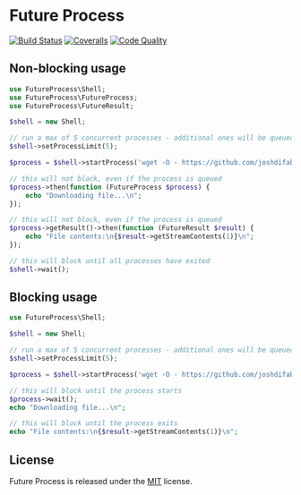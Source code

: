 Future Process
==============

[![Build Status](https://img.shields.io/travis/joshdifabio/future-process.svg?style=flat)](https://travis-ci.org/joshdifabio/future-process) [![Coveralls](https://img.shields.io/coveralls/joshdifabio/future-process.svg?style=flat)](https://coveralls.io/r/joshdifabio/future-process) [![Code Quality](https://img.shields.io/scrutinizer/g/joshdifabio/future-process.svg?style=flat)](https://scrutinizer-ci.com/g/joshdifabio/future-process/)

Non-blocking usage
------------------

```php
use FutureProcess\Shell;
use FutureProcess\FutureProcess;
use FutureProcess\FutureResult;

$shell = new Shell;

// run a max of 5 concurrent processes - additional ones will be queued
$shell->setProcessLimit(5);

$process = $shell->startProcess('wget -O - https://github.com/joshdifabio/future-process/blob/master/LICENSE');

// this will not block, even if the process is queued
$process->then(function (FutureProcess $process) {
    echo "Downloading file...\n";
});

// this will not block, even if the process is queued
$process->getResult()->then(function (FutureResult $result) {
    echo "File contents:\n{$result->getStreamContents(1)}\n";
});

// this will block until all processes have exited
$shell->wait();
```

Blocking usage
--------------

```php
use FutureProcess\Shell;

$shell = new Shell;

// run a max of 5 concurrent processes - additional ones will be queued
$shell->setProcessLimit(5);

$process = $shell->startProcess('wget -O - https://github.com/joshdifabio/future-process/blob/master/LICENSE');

// this will block until the process starts
$process->wait();
echo "Downloading file...\n";

// this will block until the process exits
echo "File contents:\n{$result->getStreamContents(1)}\n";
```

License
-------

Future Process is released under the [MIT](https://github.com/joshdifabio/future-process/blob/master/LICENSE) license.
